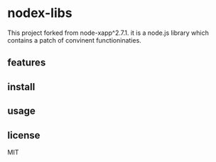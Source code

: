 # nodex-libs

This project forked from node-xapp^2.7.1. it is a node.js library which contains a patch of convinent functioninaties.

## features

## install

## usage

## license

MIT
